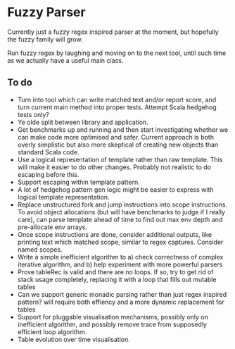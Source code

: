 Fuzzy Parser
============

Currently just a fuzzy regex inspired parser at the moment, but hopefully the
fuzzy family will grow.

Run fuzzy regex by laughing and moving on to the next tool, until such time as
we actually have a useful main class.

To do
-----

- Turn into tool which can write matched text and/or report score, and turn
  current main method into proper tests. Attempt Scala hedgehog tests only?
- Ye olde split between library and application.
- Get benchmarks up and running and then start investigating whether we can
  make code more optimised and safer. Current approach is both overly
  simplistic but also more skeptical of creating new objects than standard
  Scala code.
- Use a logical representation of template rather than raw template. This will
  make it easier to do other changes. Probably not realistic to do escaping
  before this.
- Support escaping within template pattern.
- A lot of hedgehog pattern gen logic might be easier to express with logical
  template representation.
- Replace unstructured fork and jump instructions into scope instructions. To
  avoid object allocations (but will have benchmarks to judge if I really
  care), can parse template ahead of time to find out max env depth and
  pre-allocate env arrays.
- Once scope instructions are done, consider additional outputs, like printing
  text which matched scope, similar to regex captures. Consider named scopes.
- Write a simple inefficient algorithm to a) check correctness of complex
  iterative algorithm, and b) help experiment with more powerful parsers
- Prove tableRec is valid and there are no loops. If so, try to get rid of
  stack usage completely, replacing it with a loop that fills out mutable
  tables
- Can we support generic monadic parsing rather than just regex inspired
  pattern?  will require both effiency and a more dynamic replacement for
  tables
- Support for pluggable visualisation mechanisms, possibly only on inefficient
  algorithm, and possibly remove trace from supposedly efficient loop
  algorithm.
- Table evolution over time visualisation.

